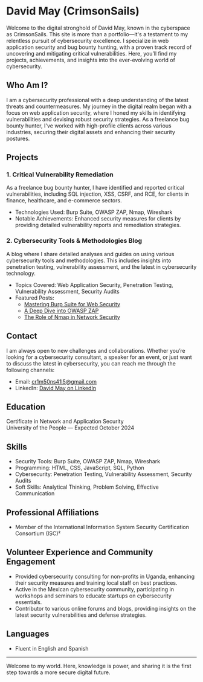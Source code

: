 # David May (CrimsonSails)

Welcome to the digital stronghold of David May, known in the cyberspace as CrimsonSails. This site is more than a portfolio—it's a testament to my relentless pursuit of cybersecurity excellence. I specialize in web application security and bug bounty hunting, with a proven track record of uncovering and mitigating critical vulnerabilities. Here, you’ll find my projects, achievements, and insights into the ever-evolving world of cybersecurity.

## Who Am I?

I am a cybersecurity professional with a deep understanding of the latest threats and countermeasures. My journey in the digital realm began with a focus on web application security, where I honed my skills in identifying vulnerabilities and devising robust security strategies. As a freelance bug bounty hunter, I've worked with high-profile clients across various industries, securing their digital assets and enhancing their security postures.

## Projects

### 1. Critical Vulnerability Remediation
As a freelance bug bounty hunter, I have identified and reported critical vulnerabilities, including SQL injection, XSS, CSRF, and RCE, for clients in finance, healthcare, and e-commerce sectors.

- Technologies Used: Burp Suite, OWASP ZAP, Nmap, Wireshark
- Notable Achievements: Enhanced security measures for clients by providing detailed vulnerability reports and remediation strategies.

### 2. Cybersecurity Tools & Methodologies Blog
A blog where I share detailed analyses and guides on using various cybersecurity tools and methodologies. This includes insights into penetration testing, vulnerability assessment, and the latest in cybersecurity technology.

- Topics Covered: Web Application Security, Penetration Testing, Vulnerability Assessment, Security Audits
- Featured Posts:
  - [Mastering Burp Suite for Web Security](#)
  - [A Deep Dive into OWASP ZAP](#)
  - [The Role of Nmap in Network Security](#)

## Contact

I am always open to new challenges and collaborations. Whether you’re looking for a cybersecurity consultant, a speaker for an event, or just want to discuss the latest in cybersecurity, you can reach me through the following channels:

- Email: cr1m50ns41l5@gmail.com 
- LinkedIn: [David May on LinkedIn](https://linkedin.com/in/david-ch-may)

## Education

Certificate in Network and Application Security  
University of the People — Expected October 2024

## Skills

- Security Tools: Burp Suite, OWASP ZAP, Nmap, Wireshark
- Programming: HTML, CSS, JavaScript, SQL, Python
- Cybersecurity: Penetration Testing, Vulnerability Assessment, Security Audits
- Soft Skills: Analytical Thinking, Problem Solving, Effective Communication

## Professional Affiliations

- Member of the International Information System Security Certification Consortium (ISC)²

## Volunteer Experience and Community Engagement

- Provided cybersecurity consulting for non-profits in Uganda, enhancing their security measures and training local staff on best practices.
- Active in the Mexican cybersecurity community, participating in workshops and seminars to educate startups on cybersecurity essentials.
- Contributor to various online forums and blogs, providing insights on the latest security vulnerabilities and defense strategies.

## Languages

- Fluent in English and Spanish

---

Welcome to my world. Here, knowledge is power, and sharing it is the first step towards a more secure digital future.
